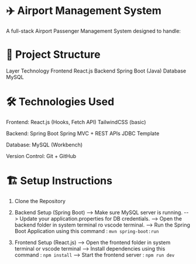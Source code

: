 # ✈️ Airport Management System

A full-stack Airport Passenger Management System designed to handle:

# 📂 Project Structure

Layer Technology
Frontend React.js
Backend Spring Boot (Java)
Database MySQL

# 🛠️ Technologies Used

Frontend:
React.js (Hooks, Fetch API)
TailwindCSS (basic)

Backend:
Spring Boot
Spring MVC + REST APIs
JDBC Template

Database:
MySQL (Workbench)

Version Control:
Git + GitHub

# 🏗️ Setup Instructions

1. Clone the Repository

2. Backend Setup (Spring Boot)
   --> Make sure MySQL server is running.
   --> Update your application.properties for DB credentials.
   --> Open the backend folder in system terminal ro vscode terminal.
   --> Run the Spring Boot Application using this command :
   `mvn spring-boot:run`

3. Frontend Setup (React.js)
   --> Open the frontend folder in system terminal or vscode terminal
   --> Install dependencies using this command :
   `npm install`
   --> Start the frontend server :
   `npm run dev`
